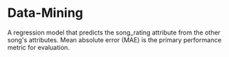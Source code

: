 # Data-Mining
A regression model that predicts the song_rating attribute from the other song's attributes. Mean absolute error (MAE) is the primary performance metric for evaluation.
